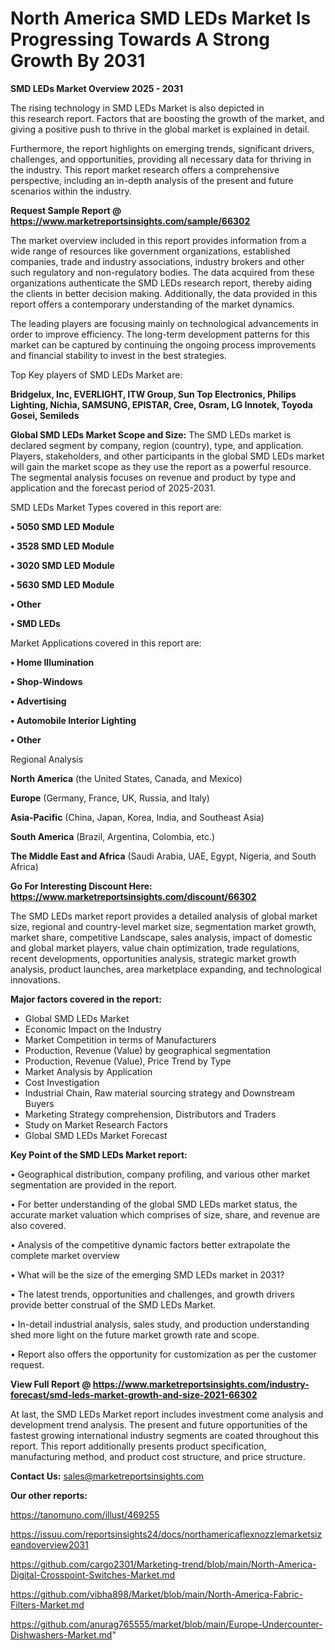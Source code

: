 # North America SMD LEDs Market Is Progressing Towards A Strong Growth By 2031

<Strong> SMD LEDs Market Overview 2025 - 2031</strong>

The rising technology in SMD LEDs Market is also depicted in this research report. Factors that are boosting the growth of the market, and giving a positive push to thrive in the global market is explained in detail.

Furthermore, the report highlights on emerging trends, significant drivers, challenges, and opportunities, providing all necessary data for thriving in the industry. This report market research offers a comprehensive perspective, including an in-depth analysis of the present and future scenarios within the industry.

<strong>Request Sample Report @ <a href=https://www.marketreportsinsights.com/sample/66302>https://www.marketreportsinsights.com/sample/66302</a></strong>

The market overview included in this report provides information from a wide range of resources like government organizations, established companies, trade and industry associations, industry brokers and other such regulatory and non-regulatory bodies. The data acquired from these organizations authenticate the SMD LEDs research report, thereby aiding the clients in better decision making. Additionally, the data provided in this report offers a contemporary understanding of the market dynamics.

The leading players are focusing mainly on technological advancements in order to improve efficiency. The long-term development patterns for this market can be captured by continuing the ongoing process improvements and financial stability to invest in the best strategies.

Top Key players of SMD LEDs Market are:

<strong>Bridgelux, Inc, EVERLIGHT, ITW Group, Sun Top Electronics, Philips Lighting, Nichia, SAMSUNG, EPISTAR, Cree, Osram, LG Innotek, Toyoda Gosei, Semileds</strong>

<strong><b>Global SMD LEDs Market Scope and Size:</b></strong>
The SMD LEDs market is declared segment by company, region (country), type, and application. Players, stakeholders, and other participants in the global SMD LEDs market will gain the market scope as they use the report as a powerful resource. The segmental analysis focuses on revenue and product by type and application and the forecast period of 2025-2031.

SMD LEDs Market Types covered in this report are:

<strong>• 5050 SMD LED Module

• 3528 SMD LED Module

• 3020 SMD LED Module

• 5630 SMD LED Module

• Other

• SMD LEDs</strong>

Market Applications covered in this report are:

<strong>• Home Illumination

• Shop-Windows

• Advertising

• Automobile Interior Lighting

• Other</strong> 

Regional Analysis

<strong>North America</strong> (the United States, Canada, and Mexico)

<strong>Europe</strong> (Germany, France, UK, Russia, and Italy)

<strong>Asia-Pacific</strong> (China, Japan, Korea, India, and Southeast Asia)

<strong>South America</strong> (Brazil, Argentina, Colombia, etc.)

<strong>The Middle East and Africa</strong> (Saudi Arabia, UAE, Egypt, Nigeria, and South Africa)

<strong>Go For Interesting Discount Here: <a href=https://www.marketreportsinsights.com/discount/66302>https://www.marketreportsinsights.com/discount/66302</a></strong>

The SMD LEDs market report provides a detailed analysis of global market size, regional and country-level market size, segmentation market growth, market share, competitive Landscape, sales analysis, impact of domestic and global market players, value chain optimization, trade regulations, recent developments, opportunities analysis, strategic market growth analysis, product launches, area marketplace expanding, and technological innovations.

<strong><b>Major factors covered in the report:</b></strong>
<ul>
  <li>Global SMD LEDs Market </li>
  <li>Economic Impact on the Industry</li>
  <li>Market Competition in terms of Manufacturers</li>
  <li>Production, Revenue (Value) by geographical segmentation</li>
  <li>Production, Revenue (Value), Price Trend by Type</li>
  <li>Market Analysis by Application</li>
  <li>Cost Investigation</li>
  <li>Industrial Chain, Raw material sourcing strategy and Downstream Buyers</li>
  <li>Marketing Strategy comprehension, Distributors and Traders</li>
  <li>Study on Market Research Factors</li>
  <li>Global SMD LEDs Market Forecast</li>
</ul>

<strong><b>Key Point of the SMD LEDs Market report:</b></strong>

• Geographical distribution, company profiling, and various other market segmentation are provided in the report.

• For better understanding of the global SMD LEDs market status, the accurate market valuation which comprises of size, share, and revenue are also covered.

• Analysis of the competitive dynamic factors better extrapolate the complete market overview

• What will be the size of the emerging SMD LEDs market in 2031?

• The latest trends, opportunities and challenges, and growth drivers provide better construal of the SMD LEDs Market.

• In-detail industrial analysis, sales study, and production understanding shed more light on the future market growth rate and scope.

• Report also offers the opportunity for customization as per the customer request.

<strong><b>View Full Report @ <a href=https://www.marketreportsinsights.com/industry-forecast/smd-leds-market-growth-and-size-2021-66302>https://www.marketreportsinsights.com/industry-forecast/smd-leds-market-growth-and-size-2021-66302</a></b></strong>


At last, the SMD LEDs Market report includes investment come analysis and development trend analysis. The present and future opportunities of the fastest growing international industry segments are coated throughout this report. This report additionally presents product specification, manufacturing method, and product cost structure, and price structure.

<strong>Contact Us:</strong>
sales@marketreportsinsights.com

<strong>Our other reports:</strong>

<a href=https://tanomuno.com/illust/469255>https://tanomuno.com/illust/469255</a>

<a href=https://issuu.com/reportsinsights24/docs/northamericaflexnozzlemarketsizeandoverview2031>https://issuu.com/reportsinsights24/docs/northamericaflexnozzlemarketsizeandoverview2031</a>

<a href=https://github.com/cargo2301/Marketing-trend/blob/main/North-America-Digital-Crosspoint-Switches-Market.md>https://github.com/cargo2301/Marketing-trend/blob/main/North-America-Digital-Crosspoint-Switches-Market.md</a>

<a href=https://github.com/vibha898/Market/blob/main/North-America-Fabric-Filters-Market.md>https://github.com/vibha898/Market/blob/main/North-America-Fabric-Filters-Market.md</a>

<a href=https://github.com/anurag765555/market/blob/main/Europe-Undercounter-Dishwashers-Market.md>https://github.com/anurag765555/market/blob/main/Europe-Undercounter-Dishwashers-Market.md</a>"

